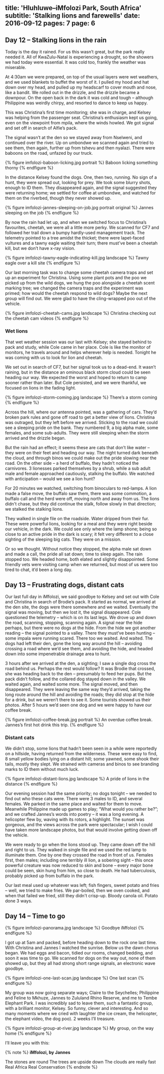 title: 'Hluhluwe–iMfolozi Park, South Africa'
subtitle: 'Stalking lions and farewells'
date: 2016-09-12
pages: 7
page: 6
---

## Day 12 – Stalking lions in the rain

Today is the day it rained. For us this wasn’t great, but the park really needed it. All of KwaZulu-Natal is experiencing a drought, so the showers we had today were essential. It was cold too, frankly the weather was miserable.

At 4:30am we were prepared, on top of the usual layers were wet weathers, and we used blankets to buffet the worst of it. I pulled my hood and hat down over my head, and pulled up my headscarf to cover mouth and nose, like a bandit. We rolled out in the drizzle, and the drizzle became a downpour. On the open back in the dark it was cold and tough – although Philippine was weirdly chirpy, and resorted to dance to keep us happy.

This was Christina’s first time monitoring; she was in charge, and Kelsey was helping from the passenger seat. Christina’s enthusiasm kept us going, even on the viewpoint from mpila, where the winds howled. We got signal and set off in search of Alfie’s pack.

The signal wasn’t at the den so we stayed away from Nselweni, and continued over the river. Up on umbondwe we scanned again and tried to see them, then again, further up from tshevu and then nyalazi. There were baboons on the road, unfazed by our truck.

{% figure imfolozi-baboon-licking.jpg portrait %}
Baboon licking something thorny
{% endfigure %}

In the distance Kelsey found the dogs. One, then two, running. No sign of a hunt, they were spread out, looking for prey. We took some blurry shots, enough to ID them. They disappeared again, and the signal suggested they were returning home; we settled for coffee at umbondwe, and watched for them on the riverbed, though they never showed up.

{% figure imfolozi-jannes-sleeping-on-job.jpg portrait original %}
Jannes sleeping on the job
{% endfigure %}

By now the rain had let up, and when we switched focus to Christina’s favourites, cheetah, we were all a little more perky. We scanned for CF7 and followed her trail down a bumpy hardly-used management track. The telemetry pointed to a tree amidst the thicket; there were lapet-faced vultures and a tawny eagle waiting their turn; there must’ve been a cheetah kill, but we don’t have x-ray vision.

{% figure imfolozi-tawny-eagle-indicating-kill.jpg landscape %}
Tawny eagle over a kill site
{% endfigure %}

Our last morning task was to change some cheetah camera traps and set up an experiment for Christina. Using some plant pots and the poo we picked up from the wild dogs, we hung the poo alongside a cheetah scent marking tree; we changed the camera traps and the experiment was primed; how would the cheetah respond to wild dogs? Maybe the next group will find out. We were glad to have the cling-wrapped poo out of the vehicle.

{% figure imfolozi-cheetah-cams.jpg landscape %}
Christina checking out the cheetah cam videos
{% endfigure %}

### Wet lions

That wet weather session was our last with Kelsey; she stayed behind to pack and study, while Cole came in her place. Cole is like the monitor of monitors, he travels around and helps wherever help is needed. Tonight he was coming with us to look for lion and cheetah.

We set out in search of CF7, but her signal took us to a dead-end. It wasn’t raining, but in the distance an ominous black storm cloud could be seen heading our way. We expected the worst and hoped to return to camp sooner rather than later. But Cole persisted, and we were thankful, we focused on lions in the fading light.

{% figure imfolozi-storm-coming.jpg landscape %}
There’s a storm coming
{% endfigure %}

Across the hill, where our antenna pointed, was a gathering of cars. They’d broken park rules and gone off road to get a better view of lions. Christina was outraged, but they left before we arrived. Sticking to the road we could see a sleeping pride on the bank. They numbered 9, a big alpha male, some females, and some sub-adults. They were still sleeping when the storm arrived and the drizzle began.

But the rain had an effect; it seems these are cats that don’t like water – they were on their feet and heading our way. The night turned dark beneath the cloud, and through binos we could make out the pride slowing near the road. On the other side – a herd of buffalo, they hadn’t noticed the carnivores. 3 lionesses parked themselves by a shrub, while a sub adult male and female approached cautiously, stalking the buffalo. We watched with anticipation – would we see a lion hunt?

For 20 minutes we watched, switching from binoculars to red-lamps. A lion made a false move, the buffalo saw them, there was some commotion, a buffalo call and the herd were off, moving north and away from us. The lions didn't chase, but they did continue the stalk, follow slowly in that direction; we stalked the stalking lions.

They walked in single file on the roadside. Water dripped from their fur. These were powerful lions, looking for a meal and they were right beside our vehicle, in the dark. We could see only where the lamp shone; being so close to an active pride in the dark is scary; it felt very different to a close sighting of the sleeping big cats. They were on a mission.

Or so we thought. Without notice they stopped, the alpha male sat down and made a call, the pride all sat down; time to sleep again. The rain stopped too. We headed home, both elated and slightly disappointed. Some friendly vets were visiting camp when we returned, but most of us were too tired to chat, it’d been a long day.

## Day 13 – Frustrating dogs, distant cats

Our last full day in iMfolozi, we said goodbye to Kelsey and set out with Cole and Christina in search of Brodie’s pack. It started as normal, we arrived at the den site, the dogs were there somewhere and we waited. Eventually the signal was moving, but then we lost it, the signal disappeared. Cole questioned the telemetry – which is on its last legs. We drove up and down the road, scanning, stopping, scanning again. A signal near the hide perhaps, but there were no dogs at the hide. From the hide we got another reading – the signal pointed to a valley. There they must’ve been hunting – some impala were running scared. There too we waited. And waited. The dogs had left their den, gone the long way around the hill – avoiding crossing a road where we’d see them, and avoiding the hide, and headed down into some impenetrable drainage area to hunt.

3 hours after we arrived at the den, a sighting; I saw a single dog cross the road behind us. Perhaps the rest would follow? It was Brodie that crossed, she was heading back to the den – presumably to feed her pups. But the pack didn’t follow, and the collared dog stayed down in the valley. We waited again, and waited some more. The signal moved, and then disappeared. They were leaving the same way they’d arrived, taking the long route around the hill and avoiding the roads; they did stop at the hide for a drink, but we weren’t there to see it. Some tourists showed us their photos. After 5 hours we’d seen one dog and we were happy to have our coffee break.

{% figure imfolozi-coffee-break.jpg portrait %}
An overdue coffee break. Jannes’s first hot drink this trip.
{% endfigure %}

### Distant cats

We didn’t stop, some lions that hadn’t been seen in a while were reportedly on a hillside, having returned from the wilderness. These were easy to find, 8 small yellow bodies lying on a distant hill; some yawned, some shook their tails, mostly they slept. We strained with cameras and binos to see branding marks to ID them without much luck.

{% figure imfolozi-distant-lions.jpg landscape %}
A pride of lions in the distance
{% endfigure %}

Our evening session had the same priority; no dogs tonight – we needed to find out who these cats were. There were 3 males to ID, and several females. We parked in the same place and waited for them to move. Meanwhile Philippine made up games to play; “What would you rather be?”; and we crafted Jannes’s words into poetry – it was a long evening. A helicopter flew by, waving with its rotors, a highlight. The sunset was gorgeous, and the views across the park were spectacular; I wish I could have taken more landscape photos, but that would involve getting down off the vehicle.

We were ready to go when the lions stood up. They came down off the hill and right to us. They walked in single file and we used the red lamp to illuminate them. One by one they crossed the road in front of us. Females first, then males; including one terribly ill lion, a sobering sight – this once powerful creature was now reduced to skin and bone – every major bone could be seen, skin hung from him, so close to death. He had tuberculosis, probably picked up from buffalo in the park.

Our last meal used up whatever was left; fish fingers, sweet potato and fries – well, we tried to make fries. We par-boiled, then we oven cooked, and when that failed we fried, still they didn't crisp-up. Bloody canola oil. Potato done 3 ways.

## Day 14 – Time to go

{% figure imfolozi-panorama.jpg landscape %}
Goodbye iMfolozi
{% endfigure %}

I got up at 5am and packed, before heading down to the rock one last time. With Christina and Jannes I watched the sunrise. Below us the dawn chorus began. We had eggs and bacon, tidied our rooms, changed bedding, and soon it was time to go. We scanned for dogs on the way out, none of them showed up, but they all had strong short range signals, an electronic wave goodbye.

{% figure imfolozi-one-last-scan.jpg landscape %}
One last scan
{% endfigure %}

My group was now going separate ways; Claire to the Seychelles; Philippine and Feline to Mkhuze, Jannes to Zululand Rhino Reserve, and me to Tembe Elephant Park. I was incredibly sad to leave them, such a fantastic group, with a brilliant monitor, Kelsey. So funny, clever and interesting. And so many moments where we cried with laughter (the ice cream, the helicopter, the elephant video, the dog poo). 2 weeks I’ll treasure.

{% figure imfolozi-group-at-river.jpg landscape %}
My group, on the way home
{% endfigure %}

I’ll leave you with this:

{% note %}
__iMfolozi, by Jannes__

The stones are round
The trees are upside down
The clouds are really fast
Real Africa
Real Conservation
{% endnote %}
